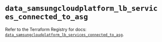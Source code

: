 # `data_samsungcloudplatform_lb_services_connected_to_asg`

Refer to the Terraform Registry for docs: [`data_samsungcloudplatform_lb_services_connected_to_asg`](https://registry.terraform.io/providers/samsungsdscloud/samsungcloudplatform/3.13.0/docs/data-sources/lb_services_connected_to_asg).
